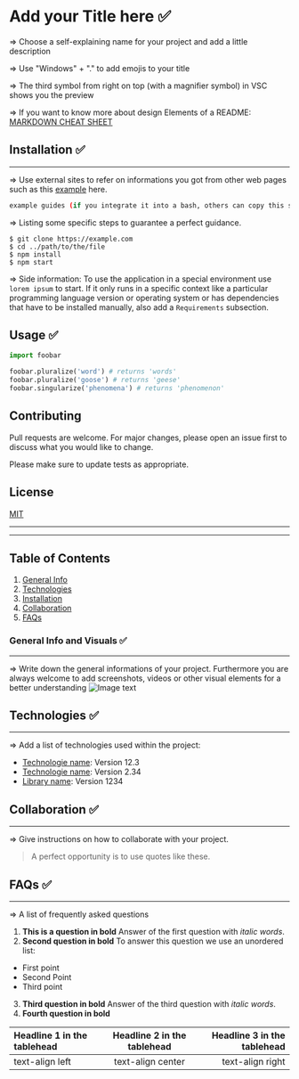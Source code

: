 # Add your Title here ✅
=> Choose a self-explaining name for your project and add a little description

=> Use "Windows" + "." to add emojis to your title

=> The third symbol from right on top (with a magnifier symbol) in VSC shows you the preview

=> If you want to know more about design Elements of a README: [MARKDOWN CHEAT SHEET](https://www.markdownguide.org/cheat-sheet/)


## Installation ✅
***
 
=> Use external sites to refer on informations you got from other web pages such as this [example](https://example.com/) here.

```bash
example guides (if you integrate it into a bash, others can copy this statement)
```
=> Listing some specific steps to guarantee a perfect guidance. 
```
$ git clone https://example.com
$ cd ../path/to/the/file
$ npm install
$ npm start
```
=> Side information: To use the application in a special environment use ```lorem ipsum``` to start.
If it only runs in a specific context like a particular programming language version or operating system or has dependencies that have to be installed manually, also add a ```Requirements``` subsection.

## Usage ✅

```python
import foobar

foobar.pluralize('word') # returns 'words'
foobar.pluralize('goose') # returns 'geese'
foobar.singularize('phenomena') # returns 'phenomenon'
```

## Contributing
Pull requests are welcome. For major changes, please open an issue first to discuss what you would like to change.

Please make sure to update tests as appropriate.

## License
[MIT](https://choosealicense.com/licenses/mit/)


***
***

## Table of Contents
1. [General Info](#general-info)
2. [Technologies](#technologies)
3. [Installation](#installation)
4. [Collaboration](#collaboration)
5. [FAQs](#faqs)

### General Info and Visuals ✅
***
=> Write down the general informations of your project. Furthermore you are always welcome to add screenshots, videos or other visual elements for a better understanding 
![Image text](https://www.united-internet.de/fileadmin/user_upload/Brands/Downloads/Logo_IONOS_by.jpg)

## Technologies ✅
***
 => Add a list of technologies used within the project:
* [Technologie name](https://example.com): Version 12.3 
* [Technologie name](https://example.com): Version 2.34
* [Library name](https://example.com): Version 1234




## Collaboration ✅
***
=> Give instructions on how to collaborate with your project.
> A perfect opportunity is to use quotes like these.

## FAQs ✅
***
=> A list of frequently asked questions
1. **This is a question in bold**
Answer of the first question with _italic words_. 
2. __Second question in bold__ 
To answer this question we use an unordered list:
* First point
* Second Point
* Third point
3. **Third question in bold**
Answer of the third question with *italic words*.
4. **Fourth question in bold**

| Headline 1 in the tablehead | Headline 2 in the tablehead | Headline 3 in the tablehead |
|:--------------|:-------------:|--------------:|
| text-align left | text-align center | text-align right |
